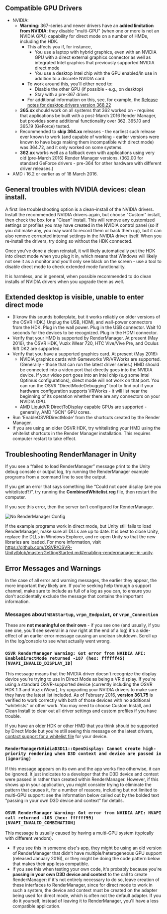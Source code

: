 ## Compatible GPU Drivers
- NVIDIA:
  - **Warning**: 367-series and newer drivers have an **added limitation from NVIDIA**: they disable "multi-GPU" (when one or more is not an NVIDIA GPU) capability for direct mode on a number of HMDs, including the HDK.
    - This affects you if, for instance,
      - You use a laptop with hybrid graphics, even with an NVIDIA GPU with a direct external graphics connector as well as integrated Intel graphics that previously supported NVIDIA direct mode
      - You use a desktop Intel chip with the GPU enabled/in use in addition to a discrete NVIDIA card
    - To work around this, you'll either need to:
      - Disable the other GPU (if possible - e.g., on desktop)
      - Stay with a pre-367 driver.
    - For additional information on this, see, for example, the [Release notes for desktop drivers version 368.22](http://us.download.nvidia.com/Windows/368.22/368.22-win10-win8-win7-winvista-desktop-release-notes-updated.pdf)
  - **365.xx** should work on all systems that 362 worked on - requires that applications be built with a post-March 2016 Render Manager, but provides some additional functionality over 362. 365.10 and 365.19 (GeForce) tested.
  - Recommended to **skip 364.xx** releases - the earliest such release ever known to work (and capable of working - earlier versions were known to have bugs making them incompatible with direct mode) was 364.72, and it only worked on some systems.
  - **362.xx** works well as a fallback even with applications using very old (pre-March 2016) Render Manager versions. (362.00 for standard GeForce drivers - pre-364 for other hardware with different driver releases.)
- AMD : 16.2 or earlier as of 18 March 2016.

## General troubles with NVIDIA devices: clean install.
A first line troubleshooting option is a clean-install of the NVIDIA drivers. Install the recommended NVIDIA drivers again, but choose "Custom" install, then check the box for a "Clean" install. This will remove any customized settings or profiles you may have created in the NVIDIA control panel (so if you did make any, you may want to record them or back them up), but it can also remove corrupted internal settings in the NVIDIA driver itself. When you re-install the drivers, try doing so without the HDK connected.

Once you've done a clean reinstall, it will likely automatically put the HDK into direct mode when you plug it in, which means that Windows will likely not see it as a monitor and you'll only see black on the screen - use a tool to disable direct mode to check extended mode functionality.

It is harmless, and in general, when possible recommended to do clean installs of NVIDIA drivers when you upgrade them as well.

## Extended desktop is visible, unable to enter direct mode
- (I know this sounds boilerplate, but it works reliably on older versions of the OSVR HDK.) Unplug the USB, HDMI, and wall-power connectors from the HDK.  Plug in the wall power.  Plug in the USB connector.  Wait 10 seconds for the devices to be recognized.  Plug in the HDMI connector.
- Verify that your HMD is supported by RenderManager. At present (May 2016), the OSVR HDK, Vuzix iWear 720, HTC Vive/Vive Pre, and Oculus Rift DK2 are supported.
- Verify that you have a supported graphics card. At present (May 2016):
  - NVIDIA graphics cards with Gameworks VR/VRWorks are supported. (Generally - those that can run the latest driver series.) HMD should be connected into a video port that directly goes into the NVIDIA device. If your video port goes into an Intel chip (e.g some Intel Optimus configurations), direct mode will not work on that port. You can run the OSVR "DirectModeDebugging" tool to find out if your hardware configuration supports VRWorks - it will list near the beginning of its operation whether there are any connectors on your NVIDIA GPU.
  - AMD LiquidVR DirectToDisplay capable GPUs are supported - generally, AMD "GCN" GPU cores.
- Run 'EnableOSVRDirectMode' from the shortcuts created by the Render Manager.
- If you are using an older OSVR HDK, try whitelisting your HMD using the whitelist shortcuts in the Render Manager installation. This  requires computer restart to take effect.

## Troubleshooting RenderManager in Unity
If you see a “failed to load RenderManager” message print to the Unity debug console or output log, try running the RenderManager example programs from a command line to see the output.

If you get an error that says something like “Could not open display (are you whitelisted?)”, try running the **CombinedWhitelist.reg** file, then restart the computer.

If you see this error, then the server isn’t configured for RenderManager.

![No RenderManager Config](https://github.com/OSVR/OSVR-Unity/blob/gettingStartedDocs/images/osvr_server_norendermanager.png?raw=true)

If the example programs work in direct mode, but Unity still fails to load RenderManager, make sure all DLLs are up to date. It is best to close Unity, replace the DLLs in Windows Explorer, and re-open Unity so that the new libraries are loaded. For more information, visit https://github.com/OSVR/OSVR-Unity/blob/master/GettingStarted.md#enabling-rendermanager-in-unity.

## Error Messages and Warnings
In the case of all error and warning messages, the earlier they appear, the more important they likely are. If you're seeking help through a support channel, make sure to include as full of a log as you can, to ensure you don't accidentally exclude the message that contains the important information.

### Messages about `WSAStartup`, `vrpn_Endpoint`, or `vrpn_Connection`
These are **not meaningful on their own** - if you see one (and usually, if you see one, you'll see several in a row right at the end of a log) it's a side-effect of an earlier error message causing an unclean shutdown. Scroll up in the log/console to see what actually went wrong.

### `OSVR RenderManager Warning: Got error from NVIDIA API: EnableDirectMode returned -187 (hex: ffffff45) [NVAPI_INVALID_DISPLAY_ID]`
This message means that the NVIDIA driver doesn't recognize the display device you're trying to use in Direct Mode as being a VR display. If you're using a standard OSVR-supported device (currently including the OSVR HDK 1.3 and Vuzix iWear), try upgrading your NVIDIA drivers to make sure they have the latest list included. As of February 2016, **version 361.75** is verified to work correctly with both of those devices with no additional "whitelists" or other work. You may need to choose Custom Install, and Clean Install to clear out all driver settings and custom profiles if you have trouble.

If you have an older HDK or other HMD that you think should be supported by Direct Mode but you're still seeing this message on the latest drivers, [contact support for a whitelist file](http://support.osvr.org) for your device.

### `RenderManagerNVidiaD3D11::OpenDisplay: Cannot create high-priority rendering when D3D context and device are passed in (ignoring)`

If this message appears on its own and the app works fine otherwise, it can be ignored. It just indicates to a developer that the D3D device and context were passed in rather than created within RenderManager. However, if this shows up in your application, you might consider trying to eliminate the pattern that causes it, for a number of reasons, including but not limited to multi-GPU support: see the information below called out by the bolded text "passing in your own D3D device and context" for details.

### `OSVR RenderManager Warning: Got error from NVIDIA API: NVAPI call returned -103 (hex: ffffff99) [NVAPI_INVALID_COMBINATION]`
This message is usually caused by having a multi-GPU system (typically with different vendors).

- If you see this in someone else's app, they might be using an old version of RenderManager that didn't have multiple/heterogeneous GPU support (released January 2016), or they might be doing the code pattern below that makes their app less compatible.
- If you see this when testing your own code, it's probably because you're **passing in your own D3D device and context** to the call to create RenderManager: if it's not entirely necessary to do so, leave creation of these interfaces to RenderManager, since for direct mode to work in such a system, the device and context must be created on the adapter being used for direct mode, which is often not the default adapter. If you do it yourself, instead of leaving it to RenderManager, you'll have a less compatible application.
